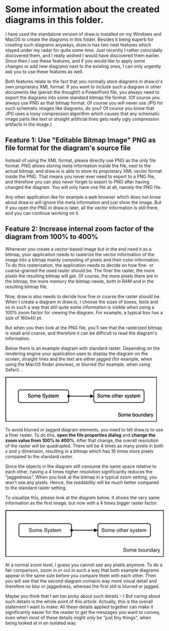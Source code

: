 # Some information about the created diagrams in this folder.

I have used the standalone version of draw.io installed on my Windows and MacOS to create the diagrams in this folder.
Besides it being superb for creating such diagrams anyways, draw.io has two neat features which stayed under my radar for quite some time.
Just recently I rather coincidally discovered them, and I really wished I would have discovered them earlier.
Since then I use these features, and if you would like to apply some changes or add new diagrams next to the existing ones, I can only urgently ask you to use these features as well.

Both features relate to the fact that you normally store diagrams in draw.io's own proprietary XML format.
If you want to include such a diagram in other documents like (perish the thought!) a PowerPoint file, you always need to export the diagrams into some standard bitmap file format.
(Of course you always use PNG as that bitmap format. Of course you will never use JPG for such schematic images like diagrams, do you? Of course you know that JPG uses a lossy compression algorithm which causes that any schematic image parts like text or straight artificial lines gets really ugly compression artifacts in the image.)


## Feature 1: Use "Editable Bitmap Image" PNG as file format for the diagram's source file

Instead of using the XML format, please directly use PNG as the only file format.
PNG allows storing meta information inside the file, next to the actual bitmap, and draw.io is able to store its proprietary XML vector format inside the PNG.
That means you never ever need to export to a PNG file, and therefore you can also never forget to export to PNG after having changed the diagram.
You will only have one file at all, namely the PNG file.

Any other application like for example a web browser which does not know about draw.io will ignore the meta information and just show the image.
But if you open the PNG in draw.io later, all the vector information is still there, and you can continue working on it.


## Feature 2: Increase internal zoom factor of the diagram from 100% to 400%

Whenever you create a vector-based image but in the end need it as a bitmap, your application needs to rasterize the vector information of the image into a bitmap mainly consisting of pixels and their color information.
To do this rasterization, the application needs to decide on how fine- or coarse-grained the used raster should be.
The finer the raster, the more pixels the resulting bitmap will get.
Of course, the more pixels there are in the bitmap, the more memory the bitmap needs, both in RAM and in the resulting bitmap file.

Now, draw.io also needs to decide how fine or coarse the raster should be.
When I create a diagram in draw.io, I choose the sizes of boxes, texts and so in such a way that still quite some information is visible when using a 100% zoom factor for viewing the diagram.
For example, a typical box has a size of 160x40 pt.

But when you then look at the PNG file, you'll see that the rasterized bitmap is small and coarse, and therefore it can be difficult to read the diagram's information.

Below there is an example diagram with standard raster.
Depending on the rendering engine your application uses to display the diagram on the screen, straight lines and the text are either jagged (for example, when using the MacOS finder preview), or blurred (for example, when using Safari).
.

![draw.io raster example, 100%](drawio_raster-example_100percent.png)

To avoid blurred or jagged diagram elements, you need to tell draw.io to use a finer raster.
To do this, **open the file properties dialog** and **change the zoom value from 100% to 400%**.
After that change, the overall resolution of the raster will be quadrupled.
There will be 4 times as many pixels in both x and y dimension, resulting in a bitmap which has 16 times more pixels compared to the standard raster.

Since the objects in the diagram still consume the same space relative to each other, having a 4 times higher resolution significantly reduces the "jaggedness".
When you look at the bitmap in a typical zoom setting, you won't see any pixels.
Hence, the readability will be much better compared to the standard raster setting.

To visualize this, please look at the diagram below. It shows the very same information as the first image, but now with a 4 times bigger raster factor.

![draw.io raster example, 400%](drawio_raster-example_400percent.png)

At a normal zoom level, I guess you cannot see any pixels anymore.
To do a fair comparison, zoom in or out in such a way that both example diagrams appear in the same size before you compare them with each other.
Then you will see that the second diagram contains way more visual detail and therefore no blur or jaggedness, whereas the first still is blurred or jagged.

Maybe you think that I am too picky about such details :-)
But caring about such details is the whole point of this article.
Actually, this is the overall statement I want to make:
All these details applied together can make it significantly easier for the reader to get the messages you want to convey, even when most of these details might only be "just tiny things", when being looked at in an isolated way.